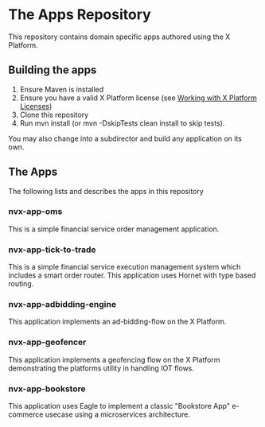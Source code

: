 # The Apps Repository

This repository contains domain specific apps authored using the X Platform.

## Building the apps
1. Ensure Maven is installed
2. Ensure you have a valid X Platform license (see [Working with X Platform Licenses](https://docs.neeveresearch.com/display/TALONDOC/Working+with+X+Platform+Licenses))
2. Clone this repository
3. Run mvn install (or mvn -DskipTests clean install to skip tests). 

You may also change into a subdirector and build any application on its own. 

## The Apps
The following lists and describes the apps in this repository

### nvx-app-oms
This is a simple financial service order management application. 

### nvx-app-tick-to-trade
This is a simple financial service execution management system which includes a smart order router. This application uses Hornet with type based routing.

### nvx-app-adbidding-engine
This application implements an ad-bidding-flow on the X Platform.

### nvx-app-geofencer
This application implements a geofencing flow on the X Platform demonstrating the platforms utility in handling IOT flows. 

### nvx-app-bookstore
This application uses Eagle to implement a classic "Bookstore App" e-commerce usecase using a microservices architecture.

